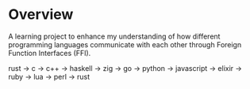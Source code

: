 # Overview
A learning project to enhance my understanding of how different programming languages communicate with each other through Foreign Function Interfaces (FFI).

rust -> c -> c++ -> haskell -> zig -> go -> python -> javascript -> elixir -> ruby -> lua -> perl -> rust
